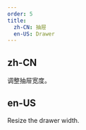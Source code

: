 ```yaml
---
order: 5
title:
  zh-CN: 抽屉
  en-US: Drawer
---
```


## zh-CN

调整抽屉宽度。

## en-US

Resize the drawer width.


